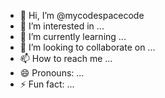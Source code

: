 - 👋 Hi, I’m @mycodespacecode
- 👀 I’m interested in ...
- 🌱 I’m currently learning ...
- 💞️ I’m looking to collaborate on ...
- 📫 How to reach me ...
- 😄 Pronouns: ...
- ⚡ Fun fact: ...

<!---
mycodespacecode/mycodespacecode is a ✨ special ✨ repository because its `README.md` (this file) appears on your GitHub profile.
You can click the Preview link to take a look at your changes.
--->
